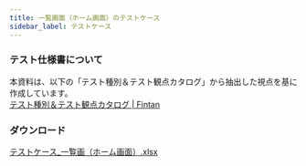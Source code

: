 ```yaml
---
title: 一覧画面（ホーム画面）のテストケース
sidebar_label: テストケース
---
```


### テスト仕様書について

本資料は、以下の「テスト種別＆テスト観点カタログ」から抽出した視点を基に作成しています。<br/>
[テスト種別＆テスト観点カタログ | Fintan](https://fintan.jp/page/1456)

### ダウンロード

[テストケース_一覧画（ホーム画面）.xlsx](テストケース_一覧画面（ホーム画面）.xlsx)
